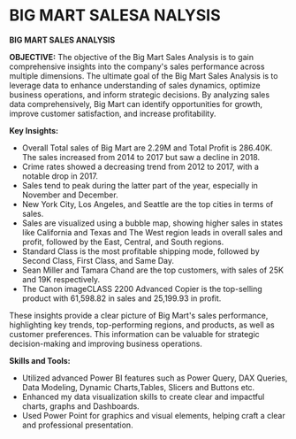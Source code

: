 # BIG MART SALESA NALYSIS

**BIG MART SALES ANALYSIS**

**OBJECTIVE:**
The objective of the Big Mart Sales Analysis is to gain comprehensive insights into the company's sales performance across multiple dimensions.
The ultimate goal of the Big Mart Sales Analysis is to leverage data to enhance understanding of sales dynamics, optimize business operations, 
and inform strategic decisions. By analyzing sales data comprehensively, Big Mart can identify opportunities for growth, improve customer satisfaction, and increase profitability.

**Key Insights:**
- Overall Total sales of Big Mart are 2.29M and Total Profit is 286.40K. The sales increased from 2014 to 2017 but saw a decline in 2018.
- Crime rates showed a decreasing trend from 2012 to 2017, with a notable drop in 2017.
- Sales tend to peak during the latter part of the year, especially in November and December.
- New York City, Los Angeles, and Seattle are the top cities in terms of sales.
- Sales are visualized using a bubble map, showing higher sales in states like California and Texas and The West region leads in overall sales and profit, followed by the East, Central, and South regions.
- Standard Class is the most profitable shipping mode, followed by Second Class, First Class, and Same Day.
- Sean Miller and Tamara Chand are the top customers, with sales of 25K and 19K respectively.
- The Canon imageCLASS 2200 Advanced Copier is the top-selling product with 61,598.82 in sales and 25,199.93 in profit.
  
These insights provide a clear picture of Big Mart's sales performance, highlighting key trends, top-performing regions, and products, as well as customer preferences.
This information can be valuable for strategic decision-making and improving business operations.

**Skills and Tools:**
- Utilized advanced Power BI features such as Power Query, DAX Queries, Data Modeling, Dynamic Charts,Tables, Slicers and Buttons etc.
- Enhanced my data visualization skills to create clear and impactful charts, graphs and Dashboards.
- Used Power Point for graphics and visual elements, helping craft a clear and professional presentation.
